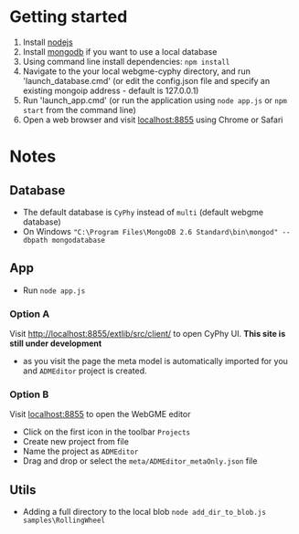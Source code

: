 # Getting started #

1. Install [nodejs](http://nodejs.org/download/)
2. Install [mongodb](http://www.mongodb.org/downloads) if you want to use a local database
3. Using command line install dependencies: `npm install`
4. Navigate to the your local webgme-cyphy directory, and run 'launch_database.cmd' (or edit the config.json file and specify an existing mongoip address - default is 127.0.0.1)
5. Run 'launch_app.cmd' (or run the application using `node app.js` or `npm start` from the command line)
6. Open a web browser and visit [localhost:8855](http://localhost:8855) using Chrome or Safari

<!---
4. Run the application by `node app.js` or `npm start`
-->

# Notes #

## Database ##
- The default database is `CyPhy` instead of `multi` (default webgme database)
- On Windows `"C:\Program Files\MongoDB 2.6 Standard\bin\mongod" --dbpath mongodatabase`

## App ##
- Run `node app.js`

### Option A ###
Visit [http://localhost:8855/extlib/src/client/](http://localhost:8855/extlib/src/client/) to open CyPhy UI. __This site is still under  development__
- as you visit the page the meta model is automatically imported for you and `ADMEditor` project is created.

### Option B ###
Visit [localhost:8855](http://localhost:8855) to open the WebGME editor
- Click on the first icon in the toolbar `Projects`
- Create new project from file
- Name the project as `ADMEditor`
- Drag and drop or select the `meta/ADMEditor_metaOnly.json` file

## Utils ##
- Adding a full directory to the local blob `node add_dir_to_blob.js samples\RollingWheel`





